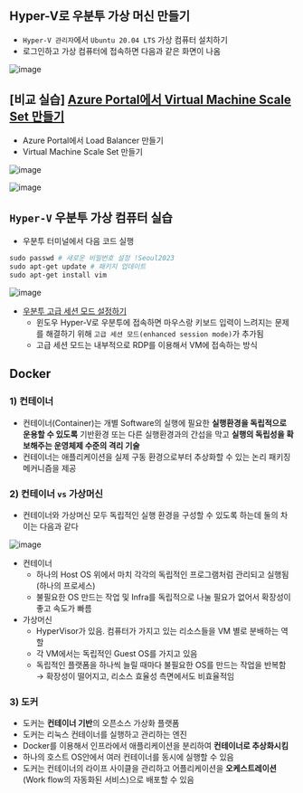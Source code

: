 ## Hyper-V로 우분투 가상 머신 만들기

- `Hyper-V 관리자`에서 `Ubuntu 20.04 LTS` 가상 컴퓨터 설치하기
- 로그인하고 가상 컴퓨터에 접속하면 다음과 같은 화면이 나옴

![image](https://user-images.githubusercontent.com/79077316/216868235-697a4d67-763e-41cc-ba21-3d2eaeaf3b5c.png)

## [비교 실습] ****[Azure Portal에서 Virtual Machine Scale Set 만들기](https://learn.microsoft.com/ko-kr/azure/virtual-machine-scale-sets/quick-create-portal)****

- Azure Portal에서 Load Balancer 만들기
- Virtual Machine Scale Set 만들기

![image](https://user-images.githubusercontent.com/79077316/216868353-ef122afb-aae0-48fd-82e2-d10f7346a35b.png)

![image](https://user-images.githubusercontent.com/79077316/216868374-e2d4d5ad-651c-4383-82a2-f850fb74c378.png)

## `Hyper-V` 우분투 가상 컴퓨터 실습

- 우분투 터미널에서 다음 코드 실행

```powershell
sudo passwd # 새로운 비밀번호 설정 !Seoul2023
sudo apt-get update # 패키지 업데이트
sudo apt-get install vim
```

![image](https://user-images.githubusercontent.com/79077316/216868393-f01aa8f1-bc9c-43e9-a071-4979a41297c3.png)

- [우분투 고급 세션 모드 설정하기](https://lucidmaj7.tistory.com/343)
    - 윈도우 Hyper-V로 우분투에 접속하면 마우스랑 키보드 입력이 느려지는 문제를 해결하기 위해 `고급 세션 모드(enhanced session mode)`가 추가됨
    - 고급 세션 모드는 내부적으로 RDP를 이용해서 VM에 접속하는 방식

## Docker

### 1) 컨테이너

- 컨테이너(Container)는 개별 Software의 실행에 필요한 **실행환경을 독립적으로 운용할 수 있도록** 기반환경 또는 다른 실행환경과의 간섭을 막고 **실행의 독립성을 확보해주는 운영체제 수준의 격리 기술**
- 컨테이너는 애플리케이션을 실제 구동 환경으로부터 추상화할 수 있는 논리 패키징 메커니즘을 제공

### 2) 컨테이너 `vs` 가상머신

- 컨테이너와 가상머신 모두 독립적인 실행 환경을 구성할 수 있도록 하는데 둘의 차이는 다음과 같다

![image](https://user-images.githubusercontent.com/79077316/216879183-ab045632-8dae-4c18-9f77-daf0dc2183ea.png)

- 컨테이너
    - 하나의 Host OS 위에서 마치 각각의 독립적인 프로그램처럼 관리되고 실행됨 (하나의 프로세스)
    - 불필요한 OS 만드는 작업 및 Infra를 독립적으로 나눌 필요가 없어서 확장성이 좋고 속도가 빠름
- 가상머신
    - HyperVisor가 있음. 컴퓨터가 가지고 있는 리소스들을 VM 별로 분배하는 역할
    - 각 VM에서는 독립적인 Guest OS를 가지고 있음
    - 독립적인 플랫폼을 하나씩 늘릴 때마다 불필요한 OS를 만드는 작업을 반복함 → 확장성이 떨어지고, 리소스 효율성 측면에서도 비효율적임
    
### 3) 도커

- 도커는 **컨테이너 기반**의 오픈소스 가상화 플랫폼
- 도커는 리눅스 컨테이너를 실행하고 관리하는 엔진
- Docker를 이용해서 인프라에서 애플리케이션을 분리하여 **컨테이너로 추상화시킴**
- 하나의 호스트 OS안에서 여러 컨테이너를 동시에 실행할 수 있음
- 도커는 컨테이너의 라이프 사이클을 관리하고 어플리케이션을 **오케스트레이션**(Work flow의 자동화된 서비스)으로 배포할 수 있음

